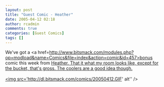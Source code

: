 ```yaml
---
layout: post
title: "Guest Comic - Heather"
date: 2005-04-12 02:18
author: rcadmin
comments: true
categories: [Guest Comics]
tags: []
---
```

We've got a <a href=http://www.bitsmack.com/modules.php?op=modload&name=Comics&file=index&action=comic&id=457>bonus comic</a> this week from <a href=http://rantswithpants.8m.com/>Heather. That it what my room looks like, except for the bucket, that's gross. The coolers are a good idea though. <br /><br /><!--more--><img src='http://dl.bitsmack.com/comics/20050412.GIF' alt'' />
